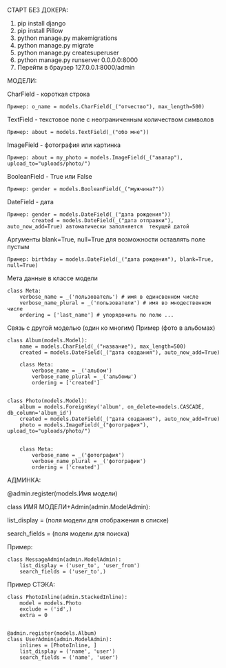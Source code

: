 СТАРТ БЕЗ ДОКЕРА:
1) pip install django
2) pip install Pillow
3) python manage.py makemigrations
4) python manage.py migrate
5) python manage.py createsuperuser
6) python manage.py runserver 0.0.0.0:8000
7) Перейти в браузер 127.0.0.1:8000/admin

МОДЕЛИ:

CharField - короткая строка

    Пример: o_name = models.CharField(_("отчество"), max_length=500)

TextField - текстовое поле с неограниченным количеством символов

    Пример: about = models.TextField(_("обо мне"))

ImageField - фотография или картинка

    Пример: about = my_photo = models.ImageField(_("аватар"), upload_to="uploads/photo/")

BooleanField - True или False

    Пример: gender = models.BooleanField(_("мужчина?"))
DateField - дата

    Пример: gender = models.DateField(_("дата рождения"))
            created = models.DateField(_("дата отправки"), auto_now_add=True) автоматически заполняется  текущей датой

Аргументы blank=True, null=True для возможности оставлять поле пустым

    Пример: birthday = models.DateField(_("дата рождения"), blank=True, null=True)

Мета данные в классе модели 

    class Meta:
        verbose_name = _('пользователь') # имя в единсвенном числе
        verbose_name_plural = _('пользователи') # имя во мнодественном числе
        ordering = ['last_name'] # упорядочить по полю ...

Связь с другой моделью (один ко многим)
Пример (фото в альбомах)


    class Album(models.Model):
        name = models.CharField(_("название"), max_length=500)
        created = models.DateField(_("дата создания"), auto_now_add=True)
    
        class Meta:
            verbose_name = _('альбом')
            verbose_name_plural = _('альбомы')
            ordering = ['created']


    class Photo(models.Model):
        album = models.ForeignKey('album', on_delete=models.CASCADE, db_column='album_id')
        created = models.DateField(_("дата создания"), auto_now_add=True)
        photo = models.ImageField(_("фотография"), upload_to="uploads/photo/")
    
    
        class Meta:
            verbose_name = _('фотография')
            verbose_name_plural = _('фотографии')
            ordering = ['created']


АДМИНКА:

@admin.register(models.Имя модели)

class ИМЯ МОДЕЛИ+Admin(admin.ModelAdmin):

list_display = (поля модели для отображения в списке) 

search_fields = (поля модели для поиска)

Пример:

    class MessageAdmin(admin.ModelAdmin):
        list_display = ('user_to', 'user_from')
        search_fields = ('user_to',)

Пример СТЭКА:

    class PhotoInline(admin.StackedInline):
        model = models.Photo
        exclude = ('id',)
        extra = 0


    @admin.register(models.Album)
    class UserAdmin(admin.ModelAdmin):
        inlines = [PhotoInline, ]
        list_display = ('name', 'user')
        search_fields = ('name', 'user')